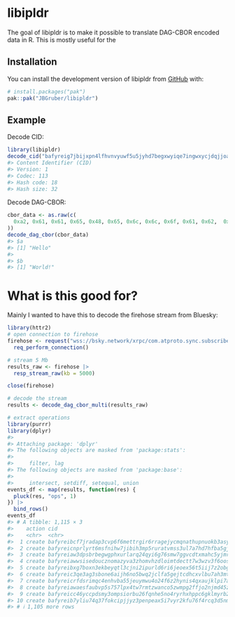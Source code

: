 

<!-- README.md is generated from README.qmd. Please edit that file -->

# libipldr

<!-- badges: start -->

<!-- badges: end -->

The goal of libipldr is to make it possible to translate DAG-CBOR
encoded data in R. This is mostly useful for the

## Installation

You can install the development version of libipldr from
[GitHub](https://github.com/) with:

``` r
# install.packages("pak")
pak::pak("JBGruber/libipldr")
```

## Example

Decode CID:

``` r
library(libipldr)
decode_cid("bafyreig7jbijxpn4lfhvnvyuwf5u5jyhd7begxwyiqe7ingwxycjdqjjoa")
#> Content Identifier (CID)
#> Version: 1 
#> Codec: 113 
#> Hash code: 18 
#> Hash size: 32
```

Decode DAG-CBOR:

``` r
cbor_data <- as.raw(c(
  0xa2, 0x61, 0x61, 0x65, 0x48, 0x65, 0x6c, 0x6c, 0x6f, 0x61, 0x62,  0x66, 0x57, 0x6f, 0x72, 0x6c, 0x64, 0x21
))
decode_dag_cbor(cbor_data)
#> $a
#> [1] "Hello"
#> 
#> $b
#> [1] "World!"
```

# What is this good for?

Mainly I wanted to have this to decode the firehose stream from Bluesky:

``` r
library(httr2)
# open connection to firehose
firehose <- request("wss://bsky.network/xrpc/com.atproto.sync.subscribeRepos") |>
  req_perform_connection()

# stream 5 Mb
results_raw <- firehose |>
  resp_stream_raw(kb = 5000)

close(firehose)

# decode the stream
results <- decode_dag_cbor_multi(results_raw)

# extract operations
library(purrr)
library(dplyr)
#> 
#> Attaching package: 'dplyr'
#> The following objects are masked from 'package:stats':
#> 
#>     filter, lag
#> The following objects are masked from 'package:base':
#> 
#>     intersect, setdiff, setequal, union
events_df <- map(results, function(res) {
  pluck(res, "ops", 1)
}) |>
  bind_rows()
events_df
#> # A tibble: 1,115 × 3
#>    action cid                                                         path      
#>    <chr>  <chr>                                                       <chr>     
#>  1 create bafyreibcf7jradap3cvp6f6mettrgir6rragejycmqnathupnuokb3asyi app.bsky.…
#>  2 create bafyreicnprlyrt6msfnihw7jibih3mp5ruratvmss3ul7a7hd7hfba5gjy app.bsky.…
#>  3 create bafyreiaw3dpsbrbegwgphxurlarq24qyi6g76smw7ggvcdtxmahc5yjmri app.bsky.…
#>  4 create bafyreiawwsisedoucznomazyva3zhomvhzdloimtdectt7w3wzv3f6oose app.bsky.…
#>  5 create bafyreibxg7boxn3ekbeyqtl3cjni2ipurld6ri6jeoex56t5iij7z2obgi app.bsky.…
#>  6 create bafyreic3qe3ag3sbone6aijh6no5bwq2jclfa5gejtcdhcxvlbu7ah3mty app.bsky.…
#>  7 create bafyreicrfdsrimqc4enhvba55jeuymwu4o24f6z2hynis4qxaujklpi7ai app.bsky.…
#>  8 create bafyreiawaesfaubvp5s757lpx4tw7rmtzwanco5zwmpg2ffjo2njmd45zm app.bsky.…
#>  9 create bafyreicc46yccpdsmy3ompsiorbu26fqnhe5no4ryrhxhppc6gklmyrb2e app.bsky.…
#> 10 create bafyreib7yliu74q37fokcipjjyz3penpeax5i7vyr2kfu76f4rcq3d5nmq app.bsky.…
#> # ℹ 1,105 more rows
```
